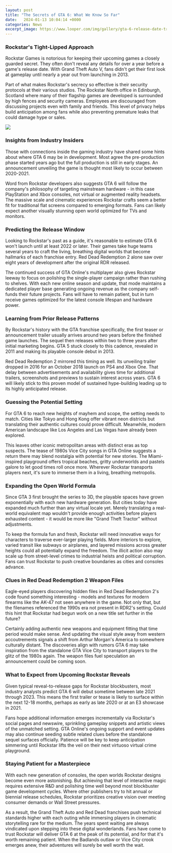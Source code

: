 ```yaml
---
layout: post
title: "The Secrets of GTA 6: What We Know So Far"
date:   2024-01-13 10:04:14 +0000
categories: News
excerpt_image: https://www.looper.com/img/gallery/gta-6-release-date-trailer-location-and-characters/intro-1587145007.jpg
---
```

### Rockstar's Tight-Lipped Approach 
Rockstar Games is notorious for keeping their upcoming games a closely guarded secret. They often don't reveal any details for over a year before a game's release date. With Grand Theft Auto V, fans didn't get their first look at gameplay until nearly a year out from launching in 2013. 

Part of what makes Rockstar's secrecy so effective is their security protocols at their various studios. The Rockstar North office in Edinburgh, Scotland where many of their flagship games are developed is surrounded by high fences and security cameras. Employees are discouraged from discussing projects even with family and friends. This level of privacy helps build anticipation among fans while also preventing premature leaks that could damage hype or sales.


![](https://www.looper.com/img/gallery/gta-6-release-date-trailer-location-and-characters/intro-1587145007.jpg)
### Insights from Industry Insiders
Those with connections inside the gaming industry have shared some hints about where GTA 6 may be in development. Most agree the pre-production phase started years ago but the full production is still in early stages. An announcement unveiling the game is thought most likely to occur between 2020-2021. 

Word from Rockstar developers also suggests GTA 6 will follow the company's philosophy of targeting mainstream hardware - in this case PlayStation and Xbox consoles, not virtual or augmented reality headsets. The massive scale and cinematic experiences Rockstar crafts seem a better fit for traditional flat screens compared to emerging formats. Fans can likely expect another visually stunning open world optimized for TVs and monitors.

### Predicting the Release Window
Looking to Rockstar's past as a guide, it's reasonable to estimate GTA 6 won't launch until at least 2022 or later. Their games take huge teams several years to craft the living, breathing digital worlds that become hallmarks of each franchise entry. Red Dead Redemption 2 alone saw over eight years of development after the original RDR released.

The continued success of GTA Online's multiplayer also gives Rockstar leeway to focus on polishing the single-player campaign rather than rushing to shelves. With each new online season and update, that mode maintains a dedicated player base generating ongoing revenue as the company self-funds their future projects. Fans will have to remain patient, but in turn receive games optimized for the latest console lifespan and hardware power.

### Learning from Prior Release Patterns  
By Rockstar's history with the GTA franchise specifically, the first teaser or announcement trailer usually arrives around two years before the finished game launches. The sequel then releases within two to three years after initial marketing begins. GTA 5 stuck closely to this cadence, revealed in 2011 and making its playable console debut in 2013.

Red Dead Redemption 2 mirrored this timing as well. Its unveiling trailer dropped in 2016 for an October 2018 launch on PS4 and Xbox One. That delay between advertisements and availability gives time for additional trailers, screenshots and previews to sustain interest across years. GTA 6 will likely stick to this proven model of sustained hype-building leading up to its highly anticipated release.

### Guessing the Potential Setting
For GTA 6 to reach new heights of mayhem and scope, the setting needs to match. Cities like Tokyo and Hong Kong offer vibrant neon districts but translating their authentic cultures could prove difficult. Meanwhile, modern American landscape like Los Angeles and Las Vegas have already been explored. 

This leaves other iconic metropolitan areas with distinct eras as top suspects. The tease of 1980s Vice City songs in GTA Online suggests a return there may blend nostalgia with potential for new stories. The Miami-inspired playground offers tropical beaches, gritty underworlds and pastels galore to let good times roll once more. Wherever Rockstar transports players next, it's sure to immerse them in a living, breathing metropolis.

### Expanding the Open World Formula   
Since GTA 3 first brought the series to 3D, the playable spaces have grown exponentially with each new hardware generation. But cities today have expanded much further than any virtual locale yet. Merely translating a real-world equivalent map wouldn't provide enough activities before players exhausted content - it would be more like "Grand Theft Tractor" without adjustments.

To keep the formula fun and fresh, Rockstar will need innovative ways for characters to traverse ever-larger playing fields. More interiors to explore, varied transit like subways or airplanes, and layered missions across greater heights could all potentially expand the freedom. The illicit action also may scale up from street-level crimes to industrial heists and political corruption. Fans can trust Rockstar to push creative boundaries as cities and consoles advance.

### Clues in Red Dead Redemption 2 Weapon Files
Eagle-eyed players discovering hidden files in Red Dead Redemption 2's code found something interesting - models and textures for modern firearms like the AK-47 not seen anywhere in the game. Not only that, but the filenames referenced the 1990s era not present in RDR2's setting. Could this hint that Rockstar had begun work on a new title set further in the future?

Certainly adding authentic new weapons and equipment fitting that time period would make sense. And updating the visual style away from western accoutrements signals a shift from Arthur Morgan's America to somewhere culturally distant. The discoveries align with rumors GTA 6 may take inspiration from the standalone GTA Vice City to transport players to the glitz of the 1980s again. The weapon files fuel speculation an announcement could be coming soon.

### What to Expect from Upcoming Rockstar Reveals
Given typical reveal-to-release gaps for Rockstar blockbusters, most industry analysts predict GTA 6 will debut sometime between late 2021 through 2023. This means the first trailer or tease is likely to surface within the next 12-18 months, perhaps as early as late 2020 or at an E3 showcase in 2021. 

Fans hope additional information emerges incrementally via Rockstar's social pages and newswire, sprinkling gameplay snippets and artistic views of the unmatched setting. GTA Online's ongoing support and event updates may also continue seeding subtle related clues before the standalone sequel surfaces officially. Patience will be key to keep anticipation simmering until Rockstar lifts the veil on their next virtuoso virtual crime playground.

### Staying Patient for a Masterpiece   
With each new generation of consoles, the open worlds Rockstar designs become even more astonishing. But achieving that level of interactive magic requires extensive R&D and polishing time well beyond most blockbuster game development cycles. Where other publishers try to hit annual or biennial release schedules, Rockstar prioritizes creative vision over meeting consumer demands or Wall Street pressures.

As a result, the Grand Theft Auto and Red Dead franchises push technical standards higher with each outing while immersing players in cinematic storytelling rare for the medium. The years spent waiting are always vindicated upon stepping into these digital wonderlands. Fans have come to trust Rockstar will deliver GTA 6 at the peak of its potential, and for that it's worth remaining patient. When the Badlands outlaw or Vice City crook emerges anew, their adventures will surely be well worth the wait.